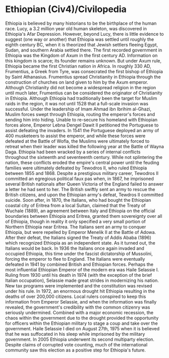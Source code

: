 # Ethiopian (Civ4)/Civilopedia

Ethiopia is believed by many historians to be the birthplace of the human race. Lucy, a 3.2 million year old human skeleton, was discovered in Ethiopia's Afar Depression. However, beyond Lucy, there is little evidence to suggest (one way or another) that Ethiopia was settled until roughly the eighth century BC, when it is theorized that Jewish settlers fleeing Egypt, Sudan, and southern Arabia settled there.
The first recorded government in Ethiopia was the Kingdom of Axum in the first century AD. Information on this kingdom is scarce; its founder remains unknown. But under Axum rule, Ethiopia became the first Christian nation in Africa. In roughly 330 AD, Frumentius, a Greek from Tyre, was consecrated the first bishop of Ethiopia by Saint Athanasius. Frumentius spread Christianity in Ethiopia through the construction of churches on land given to him by the Axum emperor. Although Christianity did not become a widespread religion in the region until much later, Frumentius can be considered the originator of Christianity in Ethiopia.
Although Ethiopia had traditionally been the target for Muslim raids in the region, it was not until 1528 that a full-scale invasion was successful. Under the leadership of Imam Ahmad ibn Ibrihim al-Ghazi, Muslim forces swept through Ethiopia, routing the emperor's forces and sending him into hiding. Unable to re-secure his homeland with Ethiopian forces alone, Emperor Lebna Dengel Dawit II petitioned the Portuguese to assist defeating the invaders. In 1541 the Portuguese deployed an army of 400 musketeers to assist the emperor, and while these forces were defeated at the Battle of Wofla, the Muslims were ultimately forced to retreat when their leader was killed the following year at the Battle of Wayna Daga.
Ethiopia had been wracked by a series of internal conflicts throughout the sixteenth and seventeenth century. While not splintering the nation, these conflicts eroded the empire's central power until the feuding families were ultimately defeated by Tewodros II, who ruled Ethiopia between 1855 and 1868. Despite a prestigious military career, Tewodros II committed an egregious political faux pas when, in 1867, he imprisoned several British nationals after Queen Victoria of the England failed to answer a letter he had sent to her. The British swiftly sent an army to rescue the British citizens, and upon the Ethiopian army's defeat, Tewdros II committed suicide.
Soon after, in 1870, the Italians, who had bought the Ethiopian coastal city of Eritrea from a local Sultan, claimed that the Treaty of Wuchale (1889), an agreement between Italy and Ethiopia on the official boundaries between Ethiopia and Eritrea, granted them sovereignty over all of Ethiopia, though in reality it only specified a very small portion of Northern Ethiopia near Eritrea. The Italians sent an army to conquer Ethiopia, but were repelled by Emperor Menelik II at the Battle of Adowa. After their defeat, the Italians signed the Treaty of Addis Ababa (1896) which recognized Ethiopia as an independent state. As it turned out, the Italians would be back.
In 1936 the Italians once again invaded and occupied Ethiopia, this time under the fascist dictatorship of Mussolini, forcing the emperor to flee to England. The Italians were eventually defeated in 1941 by combined British and Ethiopian forces.
Perhaps the most influential Ethiopian Emperor of the modern era was Haile Selassie I. Ruling from 1930 until his death in 1974 (with the exception of the brief Italian occupation), Selassie made great strides in modernizing his nation. New tax programs were implemented and the constitution was revised under his rule.
In 1972, an enormous drought hit Ethiopia resulting in the deaths of over 200,000 citizens. Local rulers conspired to keep this information from Emperor Selassie, and when the information was finally revealed, the government's credibility with the common citizenry was seriously undermined. Combined with a major economic recession, the chaos within the government due to the drought provided the opportunity for officers within the Ethiopian military to stage a coup and take over the government. Haile Selassie I died on August 27th, 1975 when it is believed that he was suffocated in his sleep while imprisoned by the military government.
In 2005 Ethiopia underwent its second multiparty election. Despite claims of corrupted vote counting, much of the international community saw this election as a positive step for Ethiopia's future.